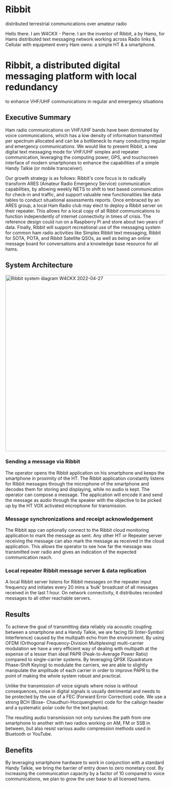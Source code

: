 # Ribbit
distributed terrestrial communications over amateur radio


Hello there. I am W4CKX - Pierre.
I am the inventor of Ribbit, a by Hams, for Hams distributed text messaging network working across Radio links & Cellular with equipment every Ham owns: a simple HT & a smartphone.


# Ribbit, a distributed digital messaging platform with local redundancy
to enhance VHF/UHF communications in regular and emergency situations

## Executive Summary
Ham radio communications on VHF/UHF bands have been dominated by voice communications, which has a low density of information transmitted per spectrum allocated and can be a bottleneck to many conducting regular and emergency communications.
We would like to present Ribbit, a new digital text messaging mode for VHF/UHF simplex and repeater communication, leveraging the computing power, GPS, and touchscreen interface of modern smartphones to enhance the capabilities of a simple Handy Talkie (or mobile transceiver).

Our growth strategy is as follows:
Ribbit's core focus is to radically transform ARES (Amateur Radio Emergency Service) communication capabilities, by allowing weekly NETS to shift to text based communication for check-in and traffic, and support valuable new functionalities like data tables to conduct situational assessments reports.
Once embraced by an ARES group, a local Ham Radio club may elect to deploy a Ribbit server on their repeater. This allows for a local copy of all Ribbit communications to function independently of internet connectivity in times of crisis. The reference design could run on a Raspberry Pi and store  about two years of data.
Finally, Ribbit will support recreational use of the messaging system for common ham radio activities like Simplex Ribbit text messaging, Ribbit for SOTA, POTA, and Ribbit Satellite QSOs, as well as being an online message board for conversations and a knowledge base resource for all hams.

## System Architecture
<img width="549" alt="Ribbit system diagram W4CKX  2022-04-27" src="https://user-images.githubusercontent.com/91791365/166080560-e0bb302a-73ab-4d41-90b7-cc39b840394c.png">

### Sending a message via Ribbit
The operator opens the Ribbit application on his smartphone and keeps the smartphone in proximity of the HT.
The Ribbit application constantly listens for Ribbit messages through the microphone of the smartphone and decodes them for storing and displaying, while no audio is kept.
The operator can compose a message. The application will encode it and send the message as audio through the speaker with the objective to be picked up by the HT VOX activated microphone for transmission.

### Message synchronizations and receipt acknowledgement
The Ribbit app can optionally connect to the Ribbit cloud monitoring application to mark the message as sent. Any other HT or Repeater server receiving the message can also mark the message as received in the cloud application. This allows the operator to see how far the message was transmitted over radio and gives an indication of the expected communication reach.

### Local repeater Ribbit message server & data replication
A local Ribbit server listens for Ribbit messages on the repeater input frequency and initiates every 20 mins a ‘bulk’ broadcast of all messages received in the last 1 hour. On network connectivity, it distributes recorded messages to all other reachable servers.

## Results
To achieve the goal of transmitting data reliably via acoustic coupling between a smartphone and a Handy Talkie, we are facing ISI (Inter-Symbol Interference) caused by the multipath echo from the environment. By using OFDM (Orthogonal Frequency-Division Multiplexing) multi-carrier modulation we have a very efficient way of dealing with multipath at the expense of a lesser than ideal PAPR (Peak-to-Average Power Ratio) compared to single-carrier systems.
By leveraging QPSK (Quadrature Phase-Shift Keying) to modulate the carriers, we are able to slightly manipulate the amplitude of each carrier in order to improve PAPR to the point of making the whole system robust and practical.

Unlike the transmission of voice signals where noise is without consequences, noise in digital signals is usually detrimental and needs to be protected by the use of a FEC (Forward Error Correction) code.
We use a strong BCH (Bose- Chaudhuri-Hocquenghem) code for the callsign header and a systematic polar code for the text payload.

The resulting audio transmission not only survives the path from one smartphone to another with two radios working on AM, FM or SSB in between, but also resist various audio compression methods used in Bluetooth or YouTube.

## Benefits
By leveraging smartphone hardware to work in conjunction with a standard Handy Talkie, we bring the barrier of entry down to zero monetary cost.
By increasing the communication capacity by a factor of 10 compared to voice communications, we plan to grow the user base to all licensed hams.


